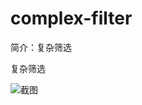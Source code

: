 # complex-filter

简介：复杂筛选 

复杂筛选

![截图](https://img.alicdn.com/tfs/TB1y4M2lgvD8KJjy0FlXXagBFXa-1908-232.png)





